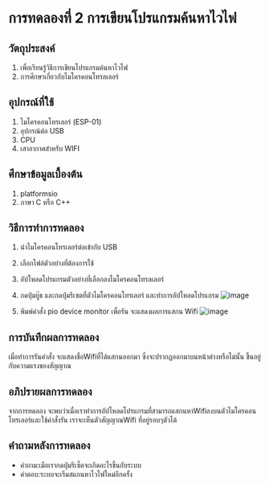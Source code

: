# การทดลองที่ 2 การเขียนโปรแกรมค้นหาไวไฟ
## วัตถุประสงค์
1. เพื่อเรียนรู้วิธีการเขียนโปรแกรมค้นหาไวไฟ
2. การศึกษาเกี่ยวกับไมโครคอนโทรลเลอร์
## อุปกรณ์ที่ใช้
1. ไมโครคอนโทรเลอร์ (ESP-01)
2. อุปกรณ์ต่อ USB
3. CPU
4. เสาอากาศสำหรับ WIFI
## ศึกษาข้อมูลเบื้องต้น
1. platformsio 
2. ภาษา C หรือ C++
## วิธีการทำการทดลอง 
1. นำไมโครคอนโทรเลอร์ต่อเข้ากับ USB
2. เลือกไฟล์ตัวอย่างที่ต้องการใช้
3. อัปโหลดโปรแกรมตัวอย่างที่เลือกลงไมโครคอนโทรลเลอร์
4. กดปุ่มบู๊ธ และกดปุ่มรีเซตที่ตัวไมโครคอนโทรเลอร์ และทำการอัปโหลดโปรแกรม
![image](https://user-images.githubusercontent.com/80881033/112257564-a3251980-8c97-11eb-8189-f88a07c14b4d.png)

5. พิมพ์คำสั่ง pio device monitor เพื่อรัน จะแสดงผลการแสกน Wifi 
![image](https://user-images.githubusercontent.com/80881033/112257579-aa4c2780-8c97-11eb-9299-e6ef7775ff42.png)

## การบันทึกผลการทดลอง 
เมื่อทำการรันคำสั่ง จะแสดงชื่อWifiที่ได้แสกนออกมา ซึ่งจะปรากฏออกมาบนหน้าต่างหรือไม่นั้น ขึ้นอยู่กับความแรงของสัญญาณ
## อภิปรายผลการทดลอง
จากการทดลอง จะพบว่าเมื่อเราทำการอัปโหลดโปรแกรมที่สามารถแสกนหาWifiลงบนตัวไมโครคอนโทรเลอร์และใช้คำสั่งรัน เราจะเห็นตัวสัญญาณWifi ที่อยู่รอบๆตัวได้
## คำถามหลังการทดลอง
* คำถาม:เมือเรากดปุ่มรีเซ็ตจะเกิดอะไรขึ้นกับระบบ
* คำตอบ:ระบบจะเริ่มสแกนหาไวไฟใหม่อีกครั้ง
